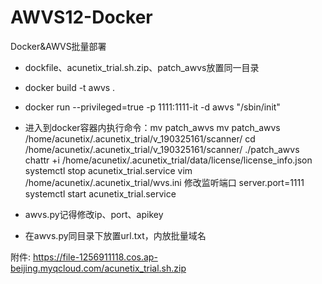 # AWVS12-Docker
Docker&amp;AWVS批量部署


- dockfile、acunetix_trial.sh.zip、patch_awvs放置同一目录

- docker build -t awvs .

- docker run --privileged=true -p 1111:1111-it -d awvs "/sbin/init"

- 进入到docker容器内执行命令：mv patch_awvs mv patch_awvs /home/acunetix/.acunetix_trial/v_190325161/scanner/
  cd /home/acunetix/.acunetix_trial/v_190325161/scanner/
  ./patch_awvs 
  chattr +i /home/acunetix/.acunetix_trial/data/license/license_info.json
  systemctl stop acunetix_trial.service
  vim /home/acunetix/.acunetix_trial/wvs.ini 修改监听端口 server.port=1111
  systemctl start acunetix_trial.service
  
- awvs.py记得修改ip、port、apikey

- 在awvs.py同目录下放置url.txt，内放批量域名

附件:
https://file-1256911118.cos.ap-beijing.myqcloud.com/acunetix_trial.sh.zip

